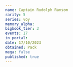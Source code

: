```yaml
---
name: Captain Rudolph Ransom
rarity: 5
series: voy
memory_alpha:
bigbook_tier: 3
events: 17
in_portal:
date: 17/10/2023
obtained: Pack
mega: false
published: true
---
```



